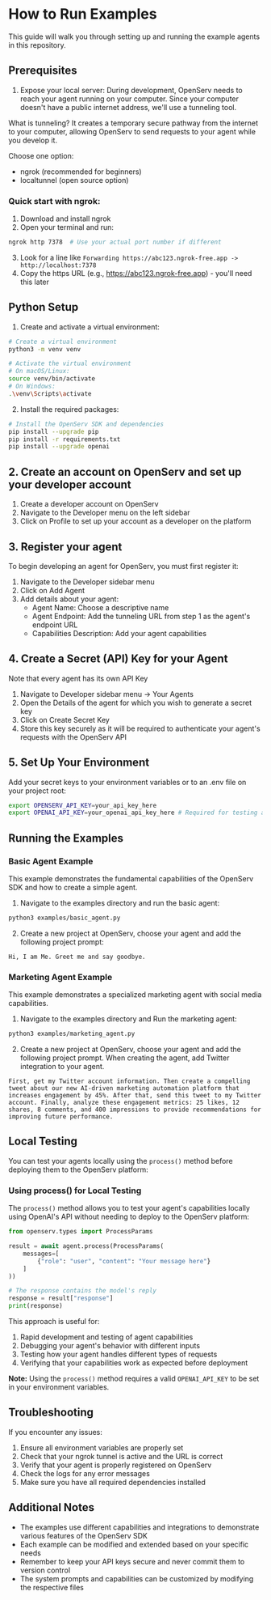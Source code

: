 # How to Run Examples

This guide will walk you through setting up and running the example agents in this repository.

## Prerequisites

1. Expose your local server:
During development, OpenServ needs to reach your agent running on your computer. Since your computer doesn't have a public internet address, we'll use a tunneling tool.

What is tunneling? It creates a temporary secure pathway from the internet to your computer, allowing OpenServ to send requests to your agent while you develop it.

Choose one option:
- ngrok (recommended for beginners)
- localtunnel (open source option)

### Quick start with ngrok:
1. Download and install ngrok
2. Open your terminal and run:
```bash
ngrok http 7378  # Use your actual port number if different
```
3. Look for a line like `Forwarding https://abc123.ngrok-free.app -> http://localhost:7378`
4. Copy the https URL (e.g., https://abc123.ngrok-free.app) - you'll need this later

## Python Setup

1. Create and activate a virtual environment:
```bash
# Create a virtual environment
python3 -m venv venv

# Activate the virtual environment
# On macOS/Linux:
source venv/bin/activate
# On Windows:
.\venv\Scripts\activate
```

2. Install the required packages:
```bash
# Install the OpenServ SDK and dependencies
pip install --upgrade pip
pip install -r requirements.txt
pip install --upgrade openai
```

## 2. Create an account on OpenServ and set up your developer account
1. Create a developer account on OpenServ
2. Navigate to the Developer menu on the left sidebar
3. Click on Profile to set up your account as a developer on the platform

## 3. Register your agent
To begin developing an agent for OpenServ, you must first register it:

1. Navigate to the Developer sidebar menu
2. Click on Add Agent
3. Add details about your agent:
   - Agent Name: Choose a descriptive name
   - Agent Endpoint: Add the tunneling URL from step 1 as the agent's endpoint URL
   - Capabilities Description: Add your agent capabilities

## 4. Create a Secret (API) Key for your Agent
Note that every agent has its own API Key

1. Navigate to Developer sidebar menu -> Your Agents
2. Open the Details of the agent for which you wish to generate a secret key
3. Click on Create Secret Key
4. Store this key securely as it will be required to authenticate your agent's requests with the OpenServ API

## 5. Set Up Your Environment
Add your secret keys to your environment variables or to an .env file on your project root:

```bash
export OPENSERV_API_KEY=your_api_key_here
export OPENAI_API_KEY=your_openai_api_key_here # Required for testing agent locally with your own LLM API Key
```

## Running the Examples

### Basic Agent Example
This example demonstrates the fundamental capabilities of the OpenServ SDK and how to create a simple agent.

1. Navigate to the examples directory and run the basic agent:
```bash
python3 examples/basic_agent.py
```

2. Create a new project at OpenServ, choose your agent and add the following project prompt:
```
Hi, I am Me. Greet me and say goodbye.
```

### Marketing Agent Example
This example demonstrates a specialized marketing agent with social media capabilities.

1. Navigate to the examples directory and Run the marketing agent:
```bash
python3 examples/marketing_agent.py
```

2. Create a new project at OpenServ, choose your agent and add the following project prompt. When creating the agent, add Twitter integration to your agent. 
```
First, get my Twitter account information. Then create a compelling tweet about our new AI-driven marketing automation platform that increases engagement by 45%. After that, send this tweet to my Twitter account. Finally, analyze these engagement metrics: 25 likes, 12 shares, 8 comments, and 400 impressions to provide recommendations for improving future performance.
```


## Local Testing

You can test your agents locally using the `process()` method before deploying them to the OpenServ platform:

### Using process() for Local Testing

The `process()` method allows you to test your agent's capabilities locally using OpenAI's API without needing to deploy to the OpenServ platform:

```python
from openserv.types import ProcessParams

result = await agent.process(ProcessParams(
    messages=[
        {"role": "user", "content": "Your message here"}
    ]
))

# The response contains the model's reply
response = result["response"]
print(response)
```

This approach is useful for:
1. Rapid development and testing of agent capabilities
2. Debugging your agent's behavior with different inputs
3. Testing how your agent handles different types of requests
4. Verifying that your capabilities work as expected before deployment

**Note:** Using the `process()` method requires a valid `OPENAI_API_KEY` to be set in your environment variables.

## Troubleshooting

If you encounter any issues:

1. Ensure all environment variables are properly set
2. Check that your ngrok tunnel is active and the URL is correct
3. Verify that your agent is properly registered on OpenServ
4. Check the logs for any error messages
5. Make sure you have all required dependencies installed

## Additional Notes

- The examples use different capabilities and integrations to demonstrate various features of the OpenServ SDK
- Each example can be modified and extended based on your specific needs
- Remember to keep your API keys secure and never commit them to version control
- The system prompts and capabilities can be customized by modifying the respective files 